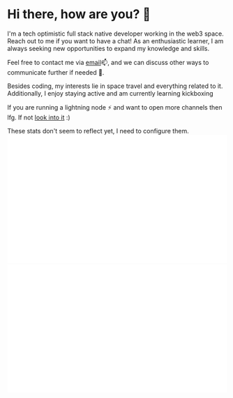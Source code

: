# Hi there, how are you? 👋

I'm a tech optimistic full stack native developer working in the web3 space. Reach out to me if you want to have a chat! As an enthusiastic learner, I am always seeking new opportunities to expand my knowledge and skills.

Feel free to contact me via [email](mailto:thomasguntenaar@gmail.com)📫, and we can discuss other ways to communicate further if needed 💬.

Besides coding, my interests lie in space travel and everything related to it. Additionally, I enjoy staying active and am currently learning kickboxing

If you are running a lightning node ⚡ and want to open more channels then lfg. If not [look into it](https://docs.theroadtonode.com/) :)

<!--
**Tguntenaar/Tguntenaar** is a ✨ _special_ ✨ repository because its `README.md` (this file) appears on your GitHub profile.

Here are some ideas to get you started:

- 🔭 I’m currently working on ...
- 🌱 I’m currently learning ...
- 👯 I’m looking to collaborate on ...
- 🤔 I’m looking for help with ...
- 💬 Ask me about ...
- 📫 How to reach me: ...
- 😄 Pronouns: ...
- ⚡ Fun fact: ...
-->


<!-- 
As a highly skilled and motivated developer with 6 years of coding experience, I am excited to bring my expertise and passion for programming to new opportunities. With a focus on delivering high-quality solutions.

Currently based in Amsterdam, I am committed to learn a variety of technologies in the rapidly evolving field of development. Whether working independently or as part of a team, I am a dedicated problem-solver with a track record of being a good teammate.

As an enthusiastic learner, I am always seeking new opportunities to expand my knowledge and skills. 
-->


<!-- Link your stats: https://github.com/Tguntenaar/github-stats -->
These stats don't seem to reflect yet, I need to configure them.
![](https://raw.githubusercontent.com/Tguntenaar/github-stats/master/generated/overview.svg#gh-dark-mode-only) 
![](https://raw.githubusercontent.com/Tguntenaar/github-stats/master/generated/languages.svg#gh-dark-mode-only)
